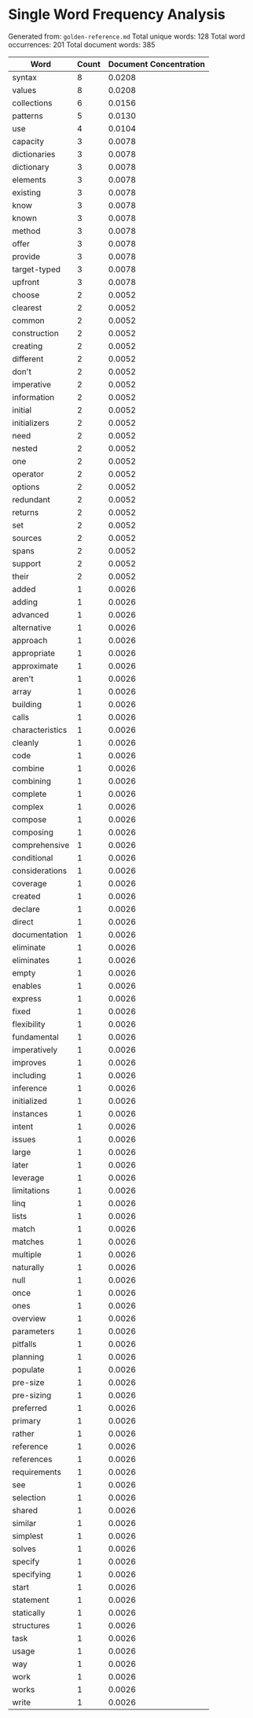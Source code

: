 # Single Word Frequency Analysis

Generated from: `golden-reference.md`
Total unique words: 128
Total word occurrences: 201
Total document words: 385

| Word | Count | Document Concentration |
|------|-------|------------------------|
| syntax | 8 | 0.0208 |
| values | 8 | 0.0208 |
| collections | 6 | 0.0156 |
| patterns | 5 | 0.0130 |
| use | 4 | 0.0104 |
| capacity | 3 | 0.0078 |
| dictionaries | 3 | 0.0078 |
| dictionary | 3 | 0.0078 |
| elements | 3 | 0.0078 |
| existing | 3 | 0.0078 |
| know | 3 | 0.0078 |
| known | 3 | 0.0078 |
| method | 3 | 0.0078 |
| offer | 3 | 0.0078 |
| provide | 3 | 0.0078 |
| target-typed | 3 | 0.0078 |
| upfront | 3 | 0.0078 |
| choose | 2 | 0.0052 |
| clearest | 2 | 0.0052 |
| common | 2 | 0.0052 |
| construction | 2 | 0.0052 |
| creating | 2 | 0.0052 |
| different | 2 | 0.0052 |
| don't | 2 | 0.0052 |
| imperative | 2 | 0.0052 |
| information | 2 | 0.0052 |
| initial | 2 | 0.0052 |
| initializers | 2 | 0.0052 |
| need | 2 | 0.0052 |
| nested | 2 | 0.0052 |
| one | 2 | 0.0052 |
| operator | 2 | 0.0052 |
| options | 2 | 0.0052 |
| redundant | 2 | 0.0052 |
| returns | 2 | 0.0052 |
| set | 2 | 0.0052 |
| sources | 2 | 0.0052 |
| spans | 2 | 0.0052 |
| support | 2 | 0.0052 |
| their | 2 | 0.0052 |
| added | 1 | 0.0026 |
| adding | 1 | 0.0026 |
| advanced | 1 | 0.0026 |
| alternative | 1 | 0.0026 |
| approach | 1 | 0.0026 |
| appropriate | 1 | 0.0026 |
| approximate | 1 | 0.0026 |
| aren't | 1 | 0.0026 |
| array | 1 | 0.0026 |
| building | 1 | 0.0026 |
| calls | 1 | 0.0026 |
| characteristics | 1 | 0.0026 |
| cleanly | 1 | 0.0026 |
| code | 1 | 0.0026 |
| combine | 1 | 0.0026 |
| combining | 1 | 0.0026 |
| complete | 1 | 0.0026 |
| complex | 1 | 0.0026 |
| compose | 1 | 0.0026 |
| composing | 1 | 0.0026 |
| comprehensive | 1 | 0.0026 |
| conditional | 1 | 0.0026 |
| considerations | 1 | 0.0026 |
| coverage | 1 | 0.0026 |
| created | 1 | 0.0026 |
| declare | 1 | 0.0026 |
| direct | 1 | 0.0026 |
| documentation | 1 | 0.0026 |
| eliminate | 1 | 0.0026 |
| eliminates | 1 | 0.0026 |
| empty | 1 | 0.0026 |
| enables | 1 | 0.0026 |
| express | 1 | 0.0026 |
| fixed | 1 | 0.0026 |
| flexibility | 1 | 0.0026 |
| fundamental | 1 | 0.0026 |
| imperatively | 1 | 0.0026 |
| improves | 1 | 0.0026 |
| including | 1 | 0.0026 |
| inference | 1 | 0.0026 |
| initialized | 1 | 0.0026 |
| instances | 1 | 0.0026 |
| intent | 1 | 0.0026 |
| issues | 1 | 0.0026 |
| large | 1 | 0.0026 |
| later | 1 | 0.0026 |
| leverage | 1 | 0.0026 |
| limitations | 1 | 0.0026 |
| linq | 1 | 0.0026 |
| lists | 1 | 0.0026 |
| match | 1 | 0.0026 |
| matches | 1 | 0.0026 |
| multiple | 1 | 0.0026 |
| naturally | 1 | 0.0026 |
| null | 1 | 0.0026 |
| once | 1 | 0.0026 |
| ones | 1 | 0.0026 |
| overview | 1 | 0.0026 |
| parameters | 1 | 0.0026 |
| pitfalls | 1 | 0.0026 |
| planning | 1 | 0.0026 |
| populate | 1 | 0.0026 |
| pre-size | 1 | 0.0026 |
| pre-sizing | 1 | 0.0026 |
| preferred | 1 | 0.0026 |
| primary | 1 | 0.0026 |
| rather | 1 | 0.0026 |
| reference | 1 | 0.0026 |
| references | 1 | 0.0026 |
| requirements | 1 | 0.0026 |
| see | 1 | 0.0026 |
| selection | 1 | 0.0026 |
| shared | 1 | 0.0026 |
| similar | 1 | 0.0026 |
| simplest | 1 | 0.0026 |
| solves | 1 | 0.0026 |
| specify | 1 | 0.0026 |
| specifying | 1 | 0.0026 |
| start | 1 | 0.0026 |
| statement | 1 | 0.0026 |
| statically | 1 | 0.0026 |
| structures | 1 | 0.0026 |
| task | 1 | 0.0026 |
| usage | 1 | 0.0026 |
| way | 1 | 0.0026 |
| work | 1 | 0.0026 |
| works | 1 | 0.0026 |
| write | 1 | 0.0026 |
